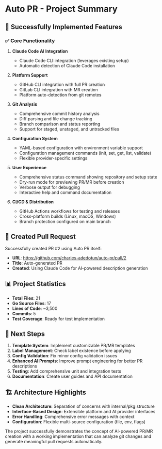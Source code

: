 # Auto PR - Project Summary

## 🎉 Successfully Implemented Features

### ✅ Core Functionality
1. **Claude Code AI Integration**
   - Claude Code CLI integration (leverages existing setup)
   - Automatic detection of Claude Code installation

2. **Platform Support**
   - GitHub CLI integration with full PR creation
   - GitLab CLI integration with MR creation
   - Platform auto-detection from git remotes

3. **Git Analysis**
   - Comprehensive commit history analysis
   - Diff parsing and file change tracking
   - Branch comparison and status reporting
   - Support for staged, unstaged, and untracked files

4. **Configuration System**
   - YAML-based configuration with environment variable support
   - Configuration management commands (init, set, get, list, validate)
   - Flexible provider-specific settings

5. **User Experience**
   - Comprehensive status command showing repository and setup state
   - Dry-run mode for previewing PR/MR before creation
   - Verbose output for debugging
   - Interactive help and command documentation

6. **CI/CD & Distribution**
   - GitHub Actions workflows for testing and releases
   - Cross-platform builds (Linux, macOS, Windows)
   - Branch protection configured on main branch

## 🔗 Created Pull Request

Successfully created PR #2 using Auto PR itself:
- **URL**: https://github.com/charles-adedotun/auto-pr/pull/2
- **Title**: Auto-generated PR
- **Created**: Using Claude Code for AI-powered description generation

## 📊 Project Statistics

- **Total Files**: 21
- **Go Source Files**: 17
- **Lines of Code**: ~3,500
- **Commits**: 5
- **Test Coverage**: Ready for test implementation

## 🚀 Next Steps

1. **Template System**: Implement customizable PR/MR templates
2. **Label Management**: Check label existence before applying
3. **Config Validation**: Fix minor config validation issues
4. **Enhanced AI Prompts**: Improve prompt engineering for better PR descriptions
5. **Testing**: Add comprehensive unit and integration tests
6. **Documentation**: Create user guides and API documentation

## 🏗️ Architecture Highlights

- **Clean Architecture**: Separation of concerns with internal/pkg structure
- **Interface-Based Design**: Extensible platform and AI provider interfaces
- **Error Handling**: Comprehensive error messages with context
- **Configuration**: Flexible multi-source configuration (file, env, flags)

The project successfully demonstrates the concept of AI-powered PR/MR creation with a working implementation that can analyze git changes and generate meaningful pull requests automatically.